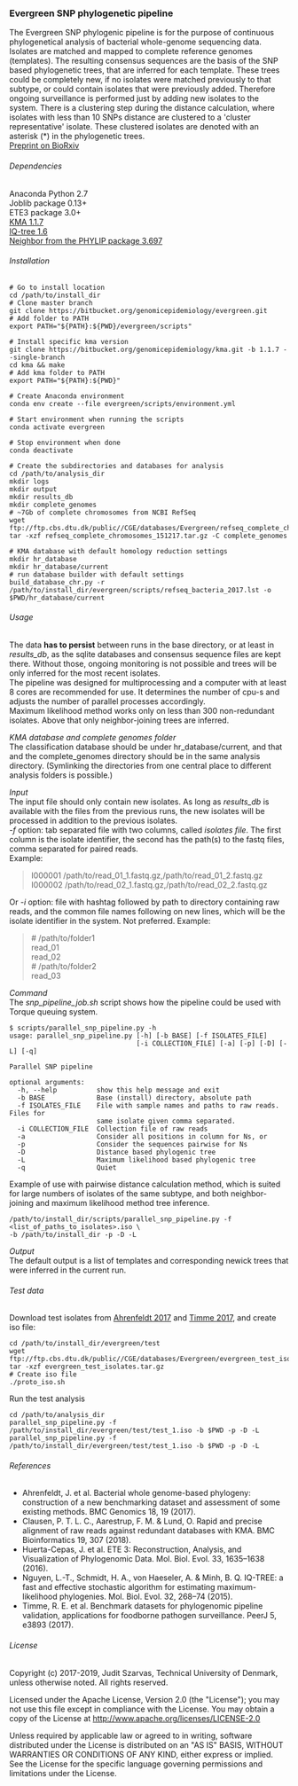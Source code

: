 ### Evergreen SNP phylogenetic pipeline

The Evergreen SNP phylogenic pipeline is for the purpose of continuous phylogenetical analysis of bacterial whole-genome sequencing data.  
Isolates are matched and mapped to complete reference genomes (templates). The resulting consensus sequences are the basis of the SNP based phylogenetic trees, that are inferred for each template. These trees could be completely new, if no isolates were matched previously to that subtype, or could contain isolates that were previously added. Therefore ongoing surveillance is performed just by adding new isolates to the system. There is a clustering step during the distance calculation, where isolates with less than 10 SNPs distance are clustered to a 'cluster representative' isolate. These clustered isolates are denoted with an asterisk (\*) in the phylogenetic trees.  
[Preprint on BioRxiv](http://biorxiv.org/cgi/content/short/540138v1)

###### Dependencies

Anaconda Python 2.7  
Joblib package 0.13+  
ETE3 package 3.0+  
[KMA 1.1.7](https://bitbucket.org/genomicepidemiology/kma)  
[IQ-tree 1.6](http://www.iqtree.org)  
[Neighbor from the PHYLIP package 3.697](http://evolution.genetics.washington.edu/phylip.html)


###### Installation
```
# Go to install location
cd /path/to/install_dir
# Clone master branch
git clone https://bitbucket.org/genomicepidemiology/evergreen.git
# Add folder to PATH
export PATH="${PATH}:${PWD}/evergreen/scripts"

# Install specific kma version
git clone https://bitbucket.org/genomicepidemiology/kma.git -b 1.1.7 --single-branch
cd kma && make
# Add kma folder to PATH
export PATH="${PATH}:${PWD}"
```

```
# Create Anaconda environment
conda env create --file evergreen/scripts/environment.yml

# Start environment when running the scripts
conda activate evergreen

# Stop environment when done
conda deactivate
```
```
# Create the subdirectories and databases for analysis
cd /path/to/analysis_dir
mkdir logs
mkdir output
mkdir results_db
mkdir complete_genomes
# ~7Gb of complete chromosomes from NCBI RefSeq
wget ftp://ftp.cbs.dtu.dk/public//CGE/databases/Evergreen/refseq_complete_chromosomes_151217.tar.gz
tar -xzf refseq_complete_chromosomes_151217.tar.gz -C complete_genomes

# KMA database with default homology reduction settings
mkdir hr_database
mkdir hr_database/current
# run database builder with default settings
build_database_chr.py -r /path/to/install_dir/evergreen/scripts/refseq_bacteria_2017.lst -o $PWD/hr_database/current

```

###### Usage

The data __has to persist__ between runs in the base directory, or at least in *results\_db*, as the sqlite databases and consensus sequence files are kept there. Without those, ongoing monitoring is not possible and trees will be only inferred for the most recent isolates.  
The pipeline was designed for multiprocessing and a computer with at least 8 cores are recommended for use. It determines the number of cpu-s and adjusts the number of parallel processes accordingly.  
Maximum likelihood method works only on less than 300 non-redundant isolates. Above that only neighbor-joining trees are inferred.

_KMA database and complete genomes folder_  
The classification database should be under hr_database/current, and that and the complete_genomes directory should be in the same analysis directory. (Symlinking the directories from one central place to different analysis folders is possible.)

_Input_  
The input file should only contain new isolates. As long as *results\_db* is available with the files from the previous runs, the new isolates will be processed in addition to the previous isolates.  
*-f* option: tab separated file with two columns, called _isolates file_. The first column is the isolate identifier, the second has the path(s) to the fastq files, comma separated for paired reads.  
Example:
>I000001 /path/to/read_01_1.fastq.gz,/path/to/read_01_2.fastq.gz  
>I000002 /path/to/read_02_1.fastq.gz,/path/to/read_02_2.fastq.gz  

Or *-i* option: file with hashtag followed by path to directory containing raw reads, and the common file names following on new lines, which will be the isolate identifier in the system. Not preferred.
Example:  
>\# /path/to/folder1  
>read_01  
>read_02  
>\# /path/to/folder2  
>read_03  

_Command_  
The *snp_pipeline_job.sh* script shows how the pipeline could be used with Torque queuing system.
```
$ scripts/parallel_snp_pipeline.py -h
usage: parallel_snp_pipeline.py [-h] [-b BASE] [-f ISOLATES_FILE]
                                [-i COLLECTION_FILE] [-a] [-p] [-D] [-L] [-q]

Parallel SNP pipeline

optional arguments:
  -h, --help          show this help message and exit
  -b BASE             Base (install) directory, absolute path
  -f ISOLATES_FILE    File with sample names and paths to raw reads. Files for
                      same isolate given comma separated.
  -i COLLECTION_FILE  Collection file of raw reads
  -a                  Consider all positions in column for Ns, or
  -p                  Consider the sequences pairwise for Ns
  -D                  Distance based phylogenic tree
  -L                  Maximum likelihood based phylogenic tree
  -q                  Quiet
```
Example of use with pairwise distance calculation method, which is suited for large numbers of isolates of the same subtype, and both neighbor-joining and maximum likelihood method tree inference.
```
/path/to/install_dir/scripts/parallel_snp_pipeline.py -f <list_of_paths_to_isolates>.iso \
-b /path/to/install_dir -p -D -L
```

_Output_  
The default output is a list of templates and corresponding newick trees that were inferred in the current run.  


###### Test data
Download test isolates from [Ahrenfeldt 2017](https://bmcgenomics.biomedcentral.com/articles/10.1186/s12864-016-3407-6) and [Timme 2017](https://peerj.com/articles/3893/), and create iso file:
```
cd /path/to/install_dir/evergreen/test
wget ftp://ftp.cbs.dtu.dk/public//CGE/databases/Evergreen/evergreen_test_isolates.tar.gz
tar -xzf evergreen_test_isolates.tar.gz
# Create iso file
./proto_iso.sh
```

Run the test analysis
```
cd /path/to/analysis_dir
parallel_snp_pipeline.py -f /path/to/install_dir/evergreen/test/test_1.iso -b $PWD -p -D -L
parallel_snp_pipeline.py -f /path/to/install_dir/evergreen/test/test_1.iso -b $PWD -p -D -L
```
###### References
- Ahrenfeldt, J. et al. Bacterial whole genome-based phylogeny: construction of a new benchmarking dataset and assessment of some existing methods. BMC Genomics 18, 19 (2017).
- Clausen, P. T. L. C., Aarestrup, F. M. & Lund, O. Rapid and precise alignment of raw reads against redundant databases with KMA. BMC Bioinformatics 19, 307 (2018).
- Huerta-Cepas, J. et al. ETE 3: Reconstruction, Analysis, and Visualization of Phylogenomic Data. Mol. Biol. Evol. 33, 1635–1638 (2016).
- Nguyen, L.-T., Schmidt, H. A., von Haeseler, A. & Minh, B. Q. IQ-TREE: a fast and effective stochastic algorithm for estimating maximum-likelihood phylogenies. Mol. Biol. Evol. 32, 268–74 (2015).
- Timme, R. E. et al. Benchmark datasets for phylogenomic pipeline validation, applications for foodborne pathogen surveillance. PeerJ 5, e3893 (2017).

###### License  
Copyright (c) 2017-2019, Judit Szarvas, Technical University of Denmark, unless otherwise noted. All rights reserved.  

Licensed under the Apache License, Version 2.0 (the "License"); you may not use this file except in compliance with the License.
You may obtain a copy of the License at
	http://www.apache.org/licenses/LICENSE-2.0

Unless required by applicable law or agreed to in writing, software distributed under the License is distributed on an "AS IS" BASIS, WITHOUT WARRANTIES OR CONDITIONS OF ANY KIND, either express or implied.  
See the License for the specific language governing permissions and
limitations under the License.
